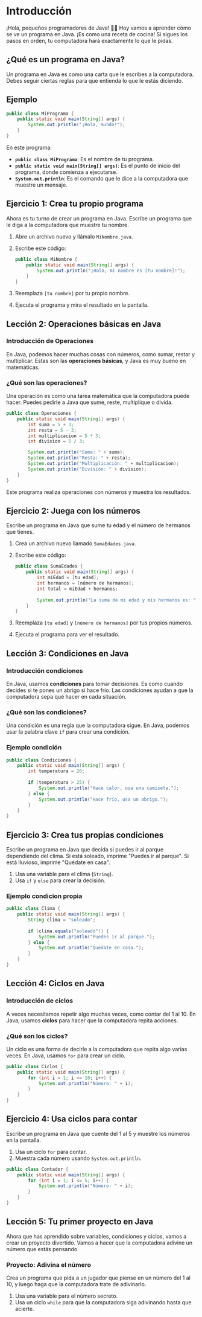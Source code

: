 
# Introducción

¡Hola, pequeños programadores de Java! 🧑‍💻 Hoy vamos a aprender cómo se ve un programa en Java. ¡Es como una receta de cocina! Si sigues los pasos en orden, tu computadora hará exactamente lo que le pidas.

## ¿Qué es un programa en Java?

Un programa en Java es como una carta que le escribes a la computadora. Debes seguir ciertas reglas para que entienda lo que le estás diciendo.

## Ejemplo

```java
public class MiPrograma {
    public static void main(String[] args) {
        System.out.println("¡Hola, mundo!");
    }
}
```

En este programa:

- **`public class MiPrograma`**: Es el nombre de tu programa.
- **`public static void main(String[] args)`**: Es el punto de inicio del programa, donde comienza a ejecutarse.
- **`System.out.println`**: Es el comando que le dice a la computadora que muestre un mensaje.

## Ejercicio 1: Crea tu propio programa

Ahora es tu turno de crear un programa en Java. Escribe un programa que le diga a la computadora que muestre tu nombre.

1. Abre un archivo nuevo y llámalo `MiNombre.java`.
2. Escribe este código:

   ```java
   public class MiNombre {
       public static void main(String[] args) {
           System.out.println("¡Hola, mi nombre es [tu nombre]!");
       }
   }
   ```

3. Reemplaza `[tu nombre]` por tu propio nombre.
4. Ejecuta el programa y mira el resultado en la pantalla.

## Lección 2: Operaciones básicas en Java

### Introducción de Operaciones

En Java, podemos hacer muchas cosas con números, como sumar, restar y multiplicar. Estas son las **operaciones básicas**, y Java es muy bueno en matemáticas.

### ¿Qué son las operaciones?

Una operación es como una tarea matemática que la computadora puede hacer. Puedes pedirle a Java que sume, reste, multiplique o divida.

```java
public class Operaciones {
    public static void main(String[] args) {
        int suma = 5 + 3;
        int resta = 5 - 3;
        int multiplicacion = 5 * 3;
        int division = 5 / 3;

        System.out.println("Suma: " + suma);
        System.out.println("Resta: " + resta);
        System.out.println("Multiplicación: " + multiplicacion);
        System.out.println("División: " + division);
    }
}
```

Este programa realiza operaciones con números y muestra los resultados.

## Ejercicio 2: Juega con los números

Escribe un programa en Java que sume tu edad y el número de hermanos que tienes.

1. Crea un archivo nuevo llamado `SumaEdades.java`.
2. Escribe este código:

   ```java
   public class SumaEdades {
       public static void main(String[] args) {
           int miEdad = [tu edad];
           int hermanos = [número de hermanos];
           int total = miEdad + hermanos;
           
           System.out.println("La suma de mi edad y mis hermanos es: " + total);
       }
   }
   ```

3. Reemplaza `[tu edad]` y `[número de hermanos]` por tus propios números.
4. Ejecuta el programa para ver el resultado.

## Lección 3: Condiciones en Java

### Introducción condiciones

En Java, usamos **condiciones** para tomar decisiones. Es como cuando decides si te pones un abrigo si hace frío. Las condiciones ayudan a que la computadora sepa qué hacer en cada situación.

### ¿Qué son las condiciones?

Una condición es una regla que la computadora sigue. En Java, podemos usar la palabra clave `if` para crear una condición.

### Ejemplo condición

```java
public class Condiciones {
    public static void main(String[] args) {
        int temperatura = 20;
        
        if (temperatura > 25) {
            System.out.println("Hace calor, usa una camiseta.");
        } else {
            System.out.println("Hace frío, usa un abrigo.");
        }
    }
}
```

## Ejercicio 3: Crea tus propias condiciones

Escribe un programa en Java que decida si puedes ir al parque dependiendo del clima. Si está soleado, imprime "Puedes ir al parque". Si está lluvioso, imprime "Quédate en casa".

1. Usa una variable para el clima (`String`).
2. Usa `if` y `else` para crear la decisión.

### Ejemplo condicion propia

```java
public class Clima {
    public static void main(String[] args) {
        String clima = "soleado";
        
        if (clima.equals("soleado")) {
            System.out.println("Puedes ir al parque.");
        } else {
            System.out.println("Quédate en casa.");
        }
    }
}
```

## Lección 4: Ciclos en Java

### Introducción de ciclos

A veces necesitamos repetir algo muchas veces, como contar del 1 al 10. En Java, usamos **ciclos** para hacer que la computadora repita acciones.

### ¿Qué son los ciclos?

Un ciclo es una forma de decirle a la computadora que repita algo varias veces. En Java, usamos `for` para crear un ciclo.

```java
public class Ciclos {
    public static void main(String[] args) {
        for (int i = 1; i <= 10; i++) {
            System.out.println("Número: " + i);
        }
    }
}
```

## Ejercicio 4: Usa ciclos para contar

Escribe un programa en Java que cuente del 1 al 5 y muestre los números en la pantalla.

1. Usa un ciclo `for` para contar.
2. Muestra cada número usando `System.out.println`.

```java
public class Contador {
    public static void main(String[] args) {
        for (int i = 1; i <= 5; i++) {
            System.out.println("Número: " + i);
        }
    }
}
```

## Lección 5: Tu primer proyecto en Java

Ahora que has aprendido sobre variables, condiciones y ciclos, vamos a crear un proyecto divertido. Vamos a hacer que la computadora adivine un número que estás pensando.

### Proyecto: Adivina el número

Crea un programa que pida a un jugador que piense en un número del 1 al 10, y luego haga que la computadora trate de adivinarlo.

1. Usa una variable para el número secreto.
2. Usa un ciclo `while` para que la computadora siga adivinando hasta que acierte.

